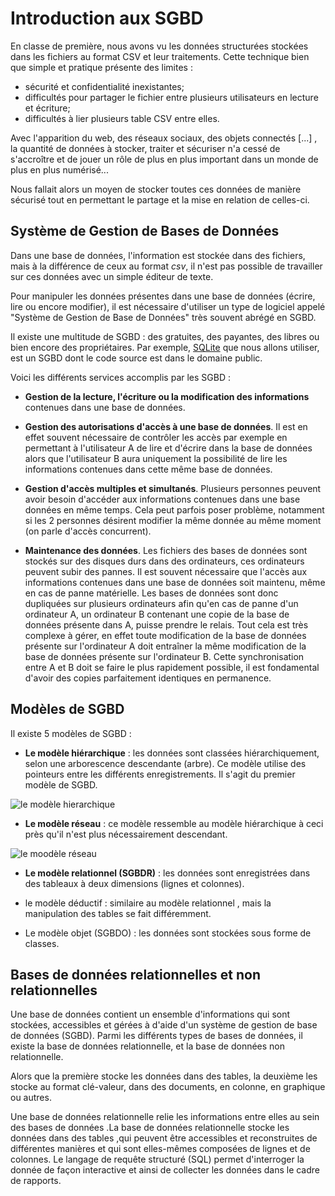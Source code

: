 # Introduction aux SGBD

En classe de première, nous avons vu les données structurées stockées dans les fichiers au format CSV et leur traitements. Cette technique bien que simple et pratique présente des limites :

- sécurité et confidentialité inexistantes;
- difficultés pour partager le fichier entre plusieurs utilisateurs en lecture et écriture;
- difficultés à lier plusieurs table CSV entre elles.

Avec l'apparition du web, des réseaux sociaux, des objets connectés [...] , la quantité de données à stocker, traiter et sécuriser n'a cessé de s'accroître et de jouer un rôle de plus en plus important dans un monde de plus en plus numérisé...

Nous fallait alors un moyen de stocker toutes ces données de manière sécurisé tout en permettant le partage et la mise en relation de celles-ci.



## Système de Gestion de Bases de Données

Dans une base de données, l'information est stockée dans des  fichiers, mais à la différence de ceux au format *csv*, il n'est pas  possible de travailler sur ces données avec un simple éditeur de texte.

Pour manipuler les données présentes dans une base de données (écrire, lire ou encore modifier), il est nécessaire d'utiliser un type de logiciel appelé "Système de Gestion de Base de Données" très souvent abrégé en SGBD.

Il existe une multitude de SGBD : des gratuites, des payantes, des libres ou bien encore des propriétaires. Par exemple, [SQLite](https://sqlite.org/) que nous allons utiliser, est un SGBD dont le code source est dans le domaine public.



Voici les différents services accomplis par les SGBD :

- **Gestion de la lecture, l'écriture ou la modification des informations** contenues dans une base de données.

- **Gestion des autorisations d'accès à une base de données**. Il est en effet souvent nécessaire de contrôler les accès par exemple en permettant à l'utilisateur A de lire et d'écrire dans la base de données alors que l'utilisateur B aura uniquement la possibilité de lire les informations contenues dans cette même base de données.

- **Gestion d'accès multiples et simultanés**. Plusieurs personnes peuvent avoir besoin d'accéder aux informations  contenues dans une base données en même temps. Cela peut parfois poser  problème, notamment si les 2 personnes désirent modifier la même donnée au même moment  (on parle d'accès concurrent).

- **Maintenance des données**. Les fichiers des bases de données sont stockés sur des disques durs  dans des ordinateurs, ces ordinateurs peuvent subir des pannes. Il est  souvent nécessaire que l'accès aux informations contenues dans une base de données soit maintenu, même en cas de panne matérielle.  Les bases de données sont donc dupliquées sur plusieurs ordinateurs afin qu'en cas de panne d'un ordinateur A, un ordinateur B contenant une copie de la base de données présente dans A, puisse  prendre le relais. Tout cela est très complexe à gérer, en effet toute  modification de la base de données présente sur l'ordinateur A doit  entraîner la même modification  de la base de données présente sur l'ordinateur B. Cette  synchronisation entre A et B doit se faire le plus rapidement possible,  il est fondamental d'avoir des copies parfaitement identiques en  permanence.

  

## Modèles de SGBD

Il existe 5 modèles de SGBD :

* **Le modèle hiérarchique** : les données sont classées hiérarchiquement, selon une arborescence descendante (arbre). Ce modèle utilise des pointeurs entre les différents enregistrements. Il s'agit du premier modèle de SGBD.

![le modèle hierarchique](img\hierarchie.jpg)

* **Le modèle réseau** : ce modèle ressemble au modèle hiérarchique à ceci près qu'il n'est plus nécessairement descendant.

![le moodèle réseau](img\reseau.jpg)

* **Le modèle relationnel (SGBDR)** : les données sont enregistrées dans des tableaux à deux dimensions (lignes et colonnes).

* le modèle déductif : similaire au modèle relationnel , mais la manipulation des tables se fait différemment.

* Le modèle objet (SGBDO) : les données sont stockées sous forme de classes.

  

## Bases de données relationnelles et non relationnelles

Une base de données contient un ensemble d'informations qui sont stockées, accessibles et gérées à d'aide d'un système de gestion de base de données (SGBD). Parmi les différents types de bases de données, il existe la base de données relationnelle, et la base de données non relationnelle.

Alors que la première stocke les données dans des tables, la deuxième les stocke au format clé-valeur, dans des documents, en colonne, en graphique ou autres.

Une base de données relationnelle relie les informations entre elles au sein des bases de données .La base de données relationnelle stocke les données dans des tables ,qui peuvent être accessibles et reconstruites de différentes manières et qui sont elles-mêmes composées de lignes et de colonnes. Le langage de requête structuré (SQL) permet d'interroger la donnée de façon interactive et ainsi de collecter les données dans le cadre de rapports.
